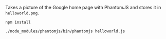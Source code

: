 Takes a picture of the Google home page with PhantomJS and stores it in `helloworld.png`.

`npm install`

`./node_modules/phantomjs/bin/phantomjs helloworld.js`
